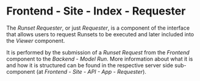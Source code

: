 # Frontend - Site - Index - Requester

The *Runset Requester*, or just *Requester*, is a component of the interface that allows users to request Runsets to be executed and later included into the *Viewer* component.

It is performed by the submission of a *Runset Request* from the *Frontend* component to the *Backend - Model Run*. More information about what it is and how it is structured can be found in the respective server side sub-component (at *Frontend - Site - API - App - Requester*).  
